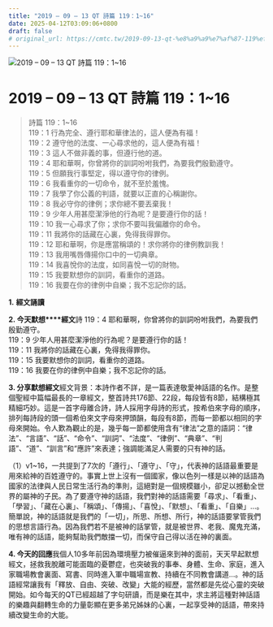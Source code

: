 ```yaml
---
title: "2019 – 09 – 13 QT 詩篇 119：1~16"
date: 2025-04-12T03:09:06+0800
draft: false
# original_url: https://cmtc.tw/2019-09-13-qt-%e8%a9%a9%e7%af%87-119%ef%bc%9a116
---
```


![2019 – 09 – 13 QT 詩篇 119：1\~16](/images/qt.jpg   "2019 – 09 – 13 QT 詩篇 119：1\~16")

# 2019 – 09 – 13 QT 詩篇 119：1\~16

> 詩篇 119：1\~16  
> 119：1 行為完全、遵行耶和華律法的，這人便為有福！  
> 119：2 遵守他的法度、一心尋求他的，這人便為有福！  
> 119：3 這人不做非義的事，但遵行他的道。  
> 119：4 耶和華啊，你曾將你的訓詞吩咐我們，為要我們殷勤遵守。  
> 119：5 但願我行事堅定，得以遵守你的律例。  
> 119：6 我看重你的一切命令，就不至於羞愧。  
> 119：7 我學了你公義的判語，就要以正直的心稱謝你。  
> 119：8 我必守你的律例；求你總不要丟棄我！  
> 119：9 少年人用甚麼潔淨他的行為呢？是要遵行你的話！  
> 119：10 我一心尋求了你；求你不要叫我偏離你的命令。  
> 119：11 我將你的話藏在心裏，免得我得罪你。  
> 119：12 耶和華啊，你是應當稱頌的！求你將你的律例教訓我！  
> 119：13 我用嘴唇傳揚你口中的一切典章。  
> 119：14 我喜悅你的法度，如同喜悅一切的財物。  
> 119：15 我要默想你的訓詞，看重你的道路。  
> 119：16 我要在你的律例中自樂；我不忘記你的話。

**1.** **經文誦讀**

**2. 今天默想****經文**詩 119：4 耶和華啊，你曾將你的訓詞吩咐我們，為要我們殷勤遵守。  
119：9 少年人用甚麼潔淨他的行為呢？是要遵行你的話！  
119：11 我將你的話藏在心裏，免得我得罪你。  
119：15 我要默想你的訓詞，看重你的道路。  
119：16 我要在你的律例中自樂；我不忘記你的話。

**3. 分享默想經文**經文背景：本詩作者不詳，是一篇表達敬愛神話語的名作。是整個聖經中篇幅最長的一章經文，整首詩共176節、22段，每段皆有8節，結構極其精細巧妙。這是一首字母離合詩，詩人採用字母詩的形式，按希伯來字母的順序，排列每詩段的頭一個希伯來文字母來押頭韻，每段有8節，而每一節都以相同的字母來開始。令人歎為觀止的是，幾乎每一節都使用含有“律法”之意的語詞：“律法”、“言語”、“話”、“命令”、“訓詞”、“法度”、“律例”、“典章”、“判語”、“道”、“訓言”和“應許”來表達；強調能滿足人需要的只有神的話。

（1）v1\~16，一共提到了7次的「遵行」、「遵守」、「守」，代表神的話語最重要是用來給神的百姓遵守的。事實上世上沒有一個國家，像以色列一樣是以神的話語為國家的法律與人民日常生活行為的準則，這絕對是一個規模雖小，卻足以撼動全世界的屬神的子民。為了要遵守神的話語，我們對神的話語需要「尋求」、「看重」、「學習」、「藏在心裏」、「稱頌」、「傳揚」、「喜悅」、「默想」、「看重」、「自樂」…。簡單說，神的話語就是我們的「一切」，所思、所想、所行，神的話語要掌管我們的思想言語行為。因為我們若不是被神的話掌管，就是被世界、老我、魔鬼充滿，唯有神的話語，能夠幫助我們敵擋一切，而保守自己得以活在神的裏面。

**4. 今天的回應**我個人10多年前因為環境壓力被催逼來到神的面前，天天早起默想經文，拯救我脫離可能面臨的憂鬱症，也突破我的事奉、身體、生命、家庭，進入家職場教會裏面、寫書、同時進入軍中職場宣教、持續在不同教會講道…。神的話語經常讓我有「釋放、自由、突破、改變」大能的經歷，當然都是先從心靈的突破開始。如今每天的QT已經超越了字句研讀，而是樂在其中，求主將這種對神話語的樂趣與翻轉生命的力量彰顯在更多弟兄姊妹的心裏，一起享受神的話語，帶來持續改變生命的大能。
